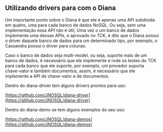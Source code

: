 ## Utilizando drivers para com o Diana

Um importante ponto sobre o Diana é que ele é apenas uma API subdivida em quatro, uma para cada banco de dados NoSQL. Ou seja, sem uma implementação essa API não é útil, Uma vez o um banco de dados implemente uma dessas APIs, e aprovado no TCK, é dito que o Diana possui o driver daquele banco de dados para um determinado tipo, por exemplo, o Cassandra possui o driver para colunas.

Caso o banco de dados seja multi-model, ou seja, suporte mais de um banco de dados, é necessário que ele implemente e rode os testes do TCK para cada banco que ele suporte, por exemplo, um provedor suporta chave-valor e também documentos, assim, é necessário que ele implemente a API de chave-valor e de documentos.

Dentro do diana-driver tem alguns drivers prontos para uso:

[https://github.com/JNOSQL/diana-driver](https://github.com/JNOSQL/diana-driver)



Dentro do diana-demo se tem alguns exemplos do seu uso:

[https://github.com/JNOSQL/diana-demos](https://github.com/JNOSQL/diana-demos)

